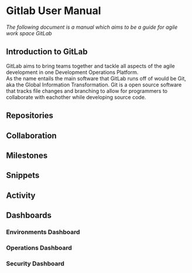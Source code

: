 # Gitlab User Manual

*The following document is a manual which aims to be a guide for agile work space GitLab*

## Introduction to GitLab
GitLab aims to bring teams together and tackle all aspects of the agile development in one Development Operations Platform.   
As the name entails the main software that GitLab runs off of would be Git, aka the Global Information Transformation. Git is a open source software that tracks file changes and branching to allow for programmers to collaborate with eachother while developing source code. 

## Repositories 

## Collaboration

## Milestones

## Snippets

## Activity

## Dashboards 

### Environments Dashboard

### Operations Dashboard

### Security Dashboard 
